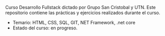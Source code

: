 Curso Desarrollo Fullstack dictado por Grupo San Cristobal y UTN.
Este repositorio contiene las prácticas y ejercicios realizados durante el curso.
- Temario: HTML, CSS, SQL, GIT, NET Framework, .net core
- Estado del curso: en progreso.
